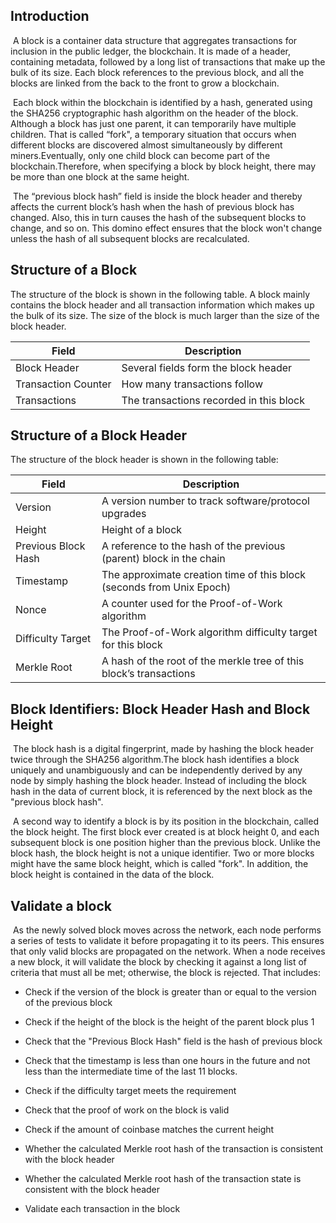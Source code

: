 ## Introduction 

​	A block is a container data structure that aggregates transactions for inclusion in the public ledger, the blockchain. It is made of a header, containing metadata, followed by a long list of transactions that make up the bulk of its size. Each block references to the previous block, and all the blocks are linked from the back to the front to grow a blockchain.

​	Each block within the blockchain is identified by a hash, generated using the SHA256 cryptographic hash algorithm on the header of the block. Although a block has just one parent, it can temporarily have multiple children. That is called “fork", a temporary situation that occurs when different blocks are discovered almost simultaneously by different miners.Eventually, only one child block can become part of the blockchain.Therefore, when specifying a block by block height, there may be more than one block at the same height.

​	The “previous block hash” field is inside the block header and thereby affects the current block’s hash when the hash of previous block has changed. Also, this in turn causes  the hash of the subsequent blocks to change, and so on. This domino effect ensures that the block won't change unless the hash of all subsequent blocks are recalculated.

## Structure of a Block

The structure of the block is shown in the following table. A block mainly contains the block header and all transaction information which makes up the bulk of its size. The size of the block is much larger than the size of the block header.

| Field               | Description                             |
| ------------------- | --------------------------------------- |
| Block Header        | Several fields form the block header    |
| Transaction Counter | How many transactions follow            |
| Transactions        | The transactions recorded in this block |



## Structure of a Block Header

 The structure of the block header is shown in the following table:

| Field               | Description                                                  |
| ------------------- | ------------------------------------------------------------ |
| Version             | A version number to track software/protocol upgrades         |
| Height              | Height of a block                                            |
| Previous Block Hash | A reference to the hash of the previous (parent) block in the chain |
| Timestamp           | The approximate creation time of this block (seconds from Unix Epoch) |
| Nonce               | A counter used for the Proof-of-Work algorithm               |
| Difficulty Target   | The Proof-of-Work algorithm difficulty target for this block |
| Merkle Root         | A hash of the root of the merkle tree of this block’s transactions |

 ## Block Identifiers: Block Header Hash and Block Height

​	The block hash is a digital fingerprint, made by hashing the block header twice through the SHA256 algorithm.The block hash identifies a block uniquely and unambiguously and can be independently derived by any node by simply hashing the block header. Instead of including the block hash in the data of current block, it is referenced by the next block as the "previous block hash".

​	A second way to identify a block is by its position in the blockchain, called the block height. The first block ever created is at block height 0, and each subsequent block is one position higher than the previous block. Unlike the block hash, the block height is not a unique identifier. Two or more blocks might have the same block height, which is called "fork". In addition, the block height is contained in the data of the block.

## Validate a block

​	As the newly solved block moves across the network, each node performs a series of tests to validate it before propagating it to its peers. This ensures that only valid blocks are propagated on the network. When a node receives a new block, it will validate the block by checking it against a long list of criteria that must all be met; otherwise, the block is rejected. That includes:

- Check if the version of the block is greater than or equal to the version of the previous  block

- Check if the height of the block is the height of the parent block plus 1
- Check that the "Previous Block Hash" field is the hash of previous block
- Check that the timestamp is less than one hours in the future and not less than the intermediate time of the last 11 blocks.
- Check if the difficulty target meets the requirement
- Check that the proof of work on the block is valid
- Check if  the amount of coinbase matches the current height
- Whether the calculated Merkle root hash of the transaction is consistent with the block header
- Whether the calculated Merkle root hash of the transaction state is consistent with the block header
- Validate each transaction in the block
